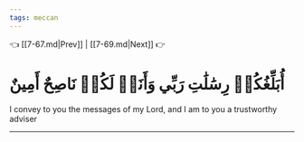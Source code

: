 ```yaml
---
tags: meccan
---
```


👈 [[7-67.md|Prev]] | [[7-69.md|Next]] 👉

# أُبَلِّغُكُمۡ رِسَٰلَٰتِ رَبِّي وَأَنَا۠ لَكُمۡ نَاصِحٌ أَمِينٌ

I convey to you the messages of my Lord, and I am to you a trustworthy adviser

---

